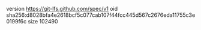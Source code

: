 version https://git-lfs.github.com/spec/v1
oid sha256:d8028bfa4e2618bcf5c077cab107f44fcc445d567c2676eda11755c3e0199f6c
size 102490
